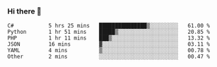 ### Hi there 👋

<!--START_SECTION:waka-->

```text
C#           5 hrs 25 mins   ███████████████▒░░░░░░░░░   61.00 %
Python       1 hr 51 mins    █████▒░░░░░░░░░░░░░░░░░░░   20.85 %
PHP          1 hr 11 mins    ███▒░░░░░░░░░░░░░░░░░░░░░   13.32 %
JSON         16 mins         ▓░░░░░░░░░░░░░░░░░░░░░░░░   03.11 %
YAML         4 mins          ▒░░░░░░░░░░░░░░░░░░░░░░░░   00.78 %
Other        2 mins          ░░░░░░░░░░░░░░░░░░░░░░░░░   00.47 %
```

<!--END_SECTION:waka-->

<!--
**Jonas-VanHaeken/Jonas-VanHaeken** is a ✨ _special_ ✨ repository because its `README.md` (this file) appears on your GitHub profile.

Here are some ideas to get you started:

- 🔭 I’m currently working on ...
- 🌱 I’m currently learning ...
- 👯 I’m looking to collaborate on ...
- 🤔 I’m looking for help with ...
- 💬 Ask me about ...
- 📫 How to reach me: ...
- 😄 Pronouns: ...
- ⚡ Fun fact: ...
-->
